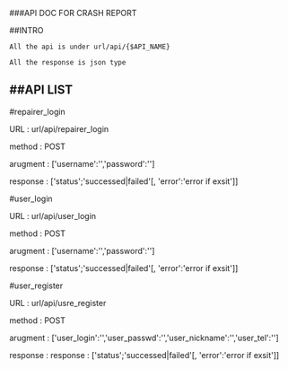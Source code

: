 ###API DOC FOR CRASH REPORT

##INTRO
    
    All the api is under url/api/{$API_NAME}

    All the response is json type

##API LIST
-------

#repairer_login

URL : url/api/repairer_login

method : POST

arugment : ['username':'','password':'']

response : ['status';'successed|failed'[, 'error':'error if exsit']]


#user_login

URL : url/api/user_login

method : POST

arugment : ['username':'','password':'']

response : ['status';'successed|failed'[, 'error':'error if exsit']]


#user_register

URL : url/api/usre_register

method : POST

arugment : ['user_login':'','user_passwd':'','user_nickname':'','user_tel':'']

response : response : ['status';'successed|failed'[, 'error':'error if exsit']]

#

